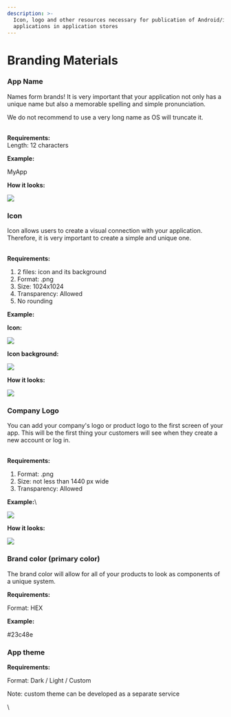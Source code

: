 ```yaml
---
description: >-
  Icon, logo and other resources necessary for publication of Android/iOS
  applications in application stores
---
```


# Branding Materials

### App Name <a href="app-name" id="app-name"></a>

Names form brands! It is very important that your application not only has a unique name but also a memorable spelling and simple pronunciation.

We do not recommend to use a very long name as OS will truncate it.

\
**Requirements:**\
Length: 12 characters

**Example:**

MyApp

**How it looks:**

![](https://downloads.intercomcdn.com/i/o/101936289/db934926498b39c841adf5a7/image.png?expires=1620504000\&signature=73ab28a37cc263d76af6bbab9171a50aa6c671d652959713b142dcbbef344bc2)

### Icon <a href="icon" id="icon"></a>

Icon allows users to create a visual connection with your application. Therefore, it is very important to create a simple and unique one.

\
**Requirements:**

1. 2 files: icon and its background
2. Format: .png
3. Size: 1024x1024
4. Transparency: Allowed
5. No rounding

**Example:**

**Icon:**

![](https://downloads.intercomcdn.com/i/o/269900541/6baf024afe0dc5543d85e11d/Icon.png?expires=1620504000\&signature=82f77ea38618a596b4a0775d28e9b65f4cdecb0ab95a26d368724a864a8da347)

**Icon background:**

![](https://downloads.intercomcdn.com/i/o/269900643/3c264088e35a088792dc1c2c/icon_background.png?expires=1620504000\&signature=b746f1e26f236d2b11ca708369f5c1b245051a3d29f7470e8f7b6f2f42b9192b)

**How it looks:**

![](https://downloads.intercomcdn.com/i/o/269900684/513606dd1f536270358ac574/icon_final.png?expires=1620504000\&signature=d58957775b312455ba7f98f302517bfd9c39f9baf6b1fbb9004c4fd0673774b0)

###  <a href="logo" id="logo"></a>

### Company Logo <a href="logo" id="logo"></a>

You can add your company's logo or product logo to the first screen of your app. This will be the first thing your customers will see when they create a new account or log in.

\
**Requirements:**

1. Format: .png
2. Size: not less than 1440 px wide
3. Transparency: Allowed

**Example:**\


![](https://downloads.intercomcdn.com/i/o/101937998/879f91d0d48b50e7d9b817bc/image.png?expires=1620504000\&signature=9e8985d2b04d731f320f7cb57b1c0a04fe45f3114790a6b6a33e2406d1e0e4b7)

**How it looks:**

![](https://downloads.intercomcdn.com/i/o/101938128/aeb076a5a661e0e9ae8491ea/image.png?expires=1620504000\&signature=5bd3a52e35e0b69cbd96c3edc47d9e0a8dcbaba37ef8c9dfeba409508eaefdb6)

###  <a href="brand-color" id="brand-color"></a>

### Brand color (primary color) <a href="brand-color" id="brand-color"></a>

The brand color will allow for all of your products to look as components of a unique system.

**Requirements:**

Format: HEX

**Example:**

\#23c48e

###  <a href="app-theme" id="app-theme"></a>

### App theme <a href="app-theme" id="app-theme"></a>

**Requirements:**

Format: Dark / Light / Custom

Note: custom theme can be developed as a separate service

\
